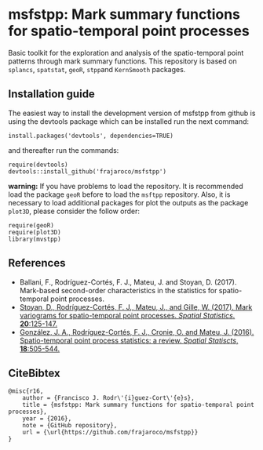 # msfstpp: Mark summary functions for spatio-temporal point processes

Basic toolkit for the exploration and analysis of the spatio-temporal point patterns through mark summary functions. This repository is based on `splancs`, `spatstat`, `geoR`, `stpp`and `KernSmooth` packages.

## Installation guide

The easiest way to install the development version of msfstpp from github is using the devtools package which can be installed run the next command:
```
install.packages('devtools', dependencies=TRUE)
```
and thereafter run the commands:
```
require(devtools)
devtools::install_github('frajaroco/msfstpp')
```
**warning:** If you have problems to load the repository. It is recommended load the package `geoR` before to load the `msftpp` repository. Also, it is necessary to load additional packages for plot the outputs as the package `plot3D`, please consider the follow order:
```
require(geoR)
require(plot3D)
library(mvstpp)
```

## References
- Ballani, F., Rodríguez-Cortés, F. J., Mateu, J. and Stoyan, D. (2017). Mark-based second-order characteristics in the statistics for spatio-temporal point processes.
- [Stoyan, D., Rodríguez-Cortés, F. J., Mateu, J., and Gille, W. (2017). Mark variograms for spatio-temporal point processes. *Spatial Statistics*. **20**:125-147.](http://www.sciencedirect.com/science/article/pii/S2211675317300696)
- [González, J. A., Rodríguez-Cortés, F. J., Cronie, O. and Mateu, J. (2016). Spatio-temporal point process statistics: a review. *Spatial Statiscts*, **18**:505-544.](http://www.sciencedirect.com/science/article/pii/S2211675316301130)

## CiteBibtex
```
@misc{r16,
	author = {Francisco J. Rodr\'{i}guez-Cort\'{e}s},
	title = {msfstpp: Mark summary functions for spatio-temporal point processes},
	year = {2016},
	note = {GitHub repository},
	url = {\url{https://github.com/frajaroco/msfstpp}}
}

```
